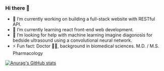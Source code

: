 ### Hi there 👋

<!--
**sbreaze/sbreaze** is a ✨ _special_ ✨ repository because its `README.md` (this file) appears on your GitHub profile.

Here are some ideas to get you started:
-->

- 🔭 I’m currently working on building a full-stack website with RESTful API.
- 🌱 I’m currently learning react front-end web development.
- 🤔 I’m looking for help with machine learning imagine diagonosis for bedside ultrasound using a convolutional neural network.
- ⚡ Fun fact: Doctor 👨‍⚕️, background in biomedical sciences. M.D. / M.S. Pharmacology


[![Anurag's GitHub stats](https://github-readme-stats.vercel.app/api?username=sbreaze)](https://github.com/anuraghazra/github-readme-stats)
